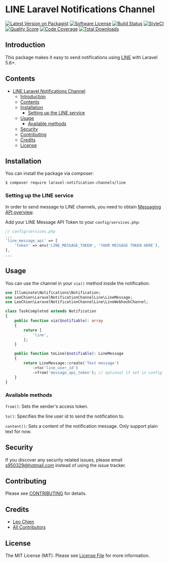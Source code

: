 # LINE Laravel Notifications Channel

[![Latest Version on Packagist](https://img.shields.io/packagist/v/laravel-notification-channels/line.svg?style=flat-square)](https://packagist.org/packages/laravel-notification-channels/line)
[![Software License](https://img.shields.io/badge/license-MIT-brightgreen.svg?style=flat-square)](LICENSE.md)
[![Build Status](https://img.shields.io/travis/laravel-notification-channels/line/master.svg?style=flat-square)](https://travis-ci.org/laravel-notification-channels/line)
[![StyleCI](https://styleci.io/repos/241828511/shield)](https://styleci.io/repos/241828511)
[![Quality Score](https://img.shields.io/scrutinizer/g/laravel-notification-channels/line.svg?style=flat-square)](https://scrutinizer-ci.com/g/laravel-notification-channels/line)
[![Code Coverage](https://img.shields.io/scrutinizer/coverage/g/laravel-notification-channels/line/master.svg?style=flat-square)](https://scrutinizer-ci.com/g/laravel-notification-channels/line/?branch=master)
[![Total Downloads](https://img.shields.io/packagist/dt/laravel-notification-channels/line.svg?style=flat-square)](https://packagist.org/packages/laravel-notification-channels/line)

## Introduction

This package makes it easy to send notifications using [LINE](https://line.me/) with Laravel 5.6+. 

## Contents

- [LINE Laravel Notifications Channel](#line-laravel-notifications-channel)
  - [Introduction](#introduction)
  - [Contents](#contents)
  - [Installation](#installation)
    - [Setting up the LINE service](#setting-up-the-line-service)
  - [Usage](#usage)
    - [Available methods](#available-methods)
  - [Security](#security)
  - [Contributing](#contributing)
  - [Credits](#credits)
  - [License](#license)

## Installation

You can install the package via composer:

```shell script
$ composer require laravel-notification-channels/line
```

### Setting up the LINE service

In order to send message to LINE channels, you need to obtain [Messaging API overview](https://developers.line.biz/en/docs/messaging-api/overview/).

Add your LINE Message API Token to your `config/services.php`:

```php
// config/services.php
...
'line_message_api' => [
    'token' => env('LINE_MESSAGE_TOKEN', 'YOUR MESSAGE TOKEN HERE'),
],
...
```

## Usage

You can use the channel in your `via()` method inside the notification:

```php
use Illuminate\Notifications\Notification;
use LeoChien\LaravelNotificationChannelLine\LineMessage;
use LeoChien\LaravelNotificationChannelLine\LineWebhookChannel;

class TaskCompleted extends Notification
{
    public function via($notifiable): array
    {
        return [
            'line',
        ];
    }

    public function toLine($notifiable): LineMessage
    {
        return LineMessage::create('Test message')
            ->to('line_user_id')
            ->from('message_api_token'); // optional if set in config
    }
}
```

### Available methods

`from()`: Sets the sender's access token.

`to()`: Specifies the line user id to send the notification to.

`content()`: Sets a content of the notification message. Only support plain text for now.

## Security

If you discover any security related issues, please email s950329@hotmail.com instead of using the issue tracker.

## Contributing

Please see [CONTRIBUTING](CONTRIBUTING.md) for details.

## Credits

- [Leo Chien](https://github.com/s950329)
- [All Contributors](../../contributors)

## License

The MIT License (MIT). Please see [License File](LICENSE.md) for more information.
